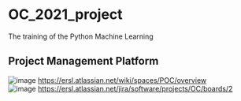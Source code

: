 # OC_2021_project

The training of the Python Machine Learning  

## Project Management Platform
![image](https://user-images.githubusercontent.com/54256479/125876104-d2e76833-94a4-4420-9058-47f29a110386.png)
https://ersl.atlassian.net/wiki/spaces/POC/overview  
![image](https://user-images.githubusercontent.com/54256479/125876200-5a50c2b2-23ac-4608-952b-34b88029efce.png)
https://ersl.atlassian.net/jira/software/projects/OC/boards/2
